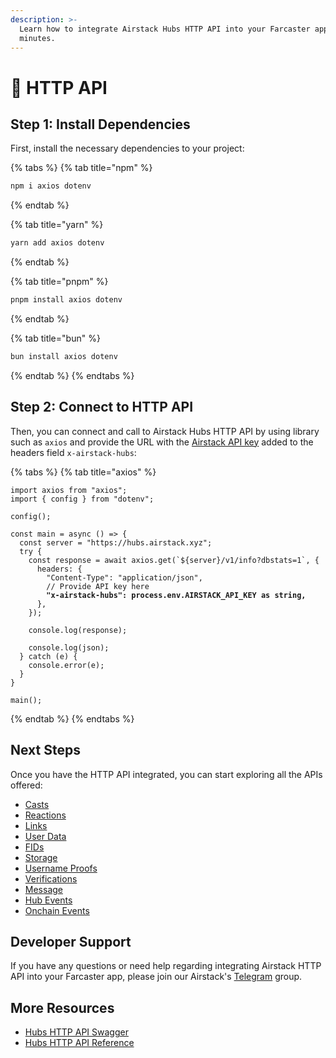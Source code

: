 ```yaml
---
description: >-
  Learn how to integrate Airstack Hubs HTTP API into your Farcaster app within
  minutes.
---
```


# 📠 HTTP API

## Step 1: Install Dependencies

First, install the necessary dependencies to your project:

{% tabs %}
{% tab title="npm" %}
```sh
npm i axios dotenv
```
{% endtab %}

{% tab title="yarn" %}
```sh
yarn add axios dotenv
```
{% endtab %}

{% tab title="pnpm" %}
```sh
pnpm install axios dotenv
```
{% endtab %}

{% tab title="bun" %}
```sh
bun install axios dotenv
```
{% endtab %}
{% endtabs %}

## Step 2: Connect to HTTP API

Then, you can connect and call to Airstack Hubs HTTP API by using library such as `axios` and provide the URL with the [Airstack API key](../../../get-started/get-api-key.md) added to the headers field `x-airstack-hubs`:

{% tabs %}
{% tab title="axios" %}
<pre class="language-typescript"><code class="lang-typescript">import axios from "axios";
import { config } from "dotenv";

config();

const main = async () => {
  const server = "https://hubs.airstack.xyz";
  try {
    const response = await axios.get(`${server}/v1/info?dbstats=1`, {
      headers: {
        "Content-Type": "application/json",
        // Provide API key here
<strong>        "x-airstack-hubs": process.env.AIRSTACK_API_KEY as string,
</strong>      },
    });
  
    console.log(response);
  
    console.log(json);
  } catch (e) {
    console.error(e);
  }
}

main();
</code></pre>
{% endtab %}
{% endtabs %}

## Next Steps

Once you have the HTTP API integrated, you can start exploring all the APIs offered:

* [Casts](../casts.md)
* [Reactions](../reactions.md)
* [Links](../links.md)
* [User Data](../user-data.md)
* [FIDs](../fids.md)
* [Storage](../storage.md)
* [Username Proofs](../username-proofs.md)
* [Verifications](../verifcations.md)
* [Message](../message.md)
* [Hub Events](../hub-events.md)
* [Onchain Events](../onchain-events.md)

## Developer Support

If you have any questions or need help regarding integrating Airstack HTTP API into your Farcaster app, please join our Airstack's [Telegram](https://t.me/+1k3c2FR7z51mNDRh) group.

## More Resources

* [Hubs HTTP API Swagger](https://swagger.airstack.xyz)
* [Hubs HTTP API Reference](https://docs.farcaster.xyz/reference/hubble/httpapi/httpapi)
